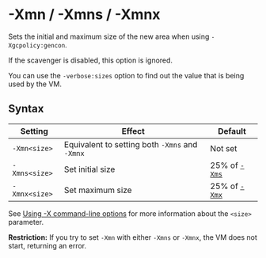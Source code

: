 <!--
* Copyright (c) 2017, 2020 IBM Corp. and others
*
* This program and the accompanying materials are made
* available under the terms of the Eclipse Public License 2.0
* which accompanies this distribution and is available at
* https://www.eclipse.org/legal/epl-2.0/ or the Apache
* License, Version 2.0 which accompanies this distribution and
* is available at https://www.apache.org/licenses/LICENSE-2.0.
*
* This Source Code may also be made available under the
* following Secondary Licenses when the conditions for such
* availability set forth in the Eclipse Public License, v. 2.0
* are satisfied: GNU General Public License, version 2 with
* the GNU Classpath Exception [1] and GNU General Public
* License, version 2 with the OpenJDK Assembly Exception [2].
*
* [1] https://www.gnu.org/software/classpath/license.html
* [2] http://openjdk.java.net/legal/assembly-exception.html
*
* SPDX-License-Identifier: EPL-2.0 OR Apache-2.0 OR GPL-2.0 WITH
* Classpath-exception-2.0 OR LicenseRef-GPL-2.0 WITH Assembly-exception
-->

# -Xmn / -Xmns / -Xmnx


Sets the initial and maximum size of the new area when using `-Xgcpolicy:gencon`.

If the scavenger is disabled, this option is ignored.

You can use the `-verbose:sizes` option to find out the value that is being used by the VM.

## Syntax

| Setting       | Effect                                         | Default                 |
|---------------|------------------------------------------------|-------------------------|
| `-Xmn<size>`  | Equivalent to setting both `-Xmns` and `-Xmnx` | Not set                 |
| `-Xmns<size>` | Set initial size                               | 25% of [`-Xms`](xms.md) |
| `-Xmnx<size>` | Set maximum size                               | 25% of [`-Xmx`](xms.md) |

See [Using -X command-line options](x_jvm_commands.md) for more information about the `<size>` parameter.

<i class="fa fa-exclamation-triangle" aria-hidden="true"></i> **Restriction:** If you try to set `-Xmn` with either `-Xmns` or `-Xmnx`, the VM does not start, returning an error. 



<!-- ==== END OF TOPIC ==== xmn.md ==== -->
<!-- ==== END OF TOPIC ==== xmns.md ==== -->
<!-- ==== END OF TOPIC ==== xmnx.md ==== -->

